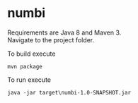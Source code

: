 # numbi

Requirements are Java 8 and Maven 3.<br>
Navigate to the project folder.

To build execute
```
mvn package
```

To run execute
```
java -jar target\numbi-1.0-SNAPSHOT.jar
```
